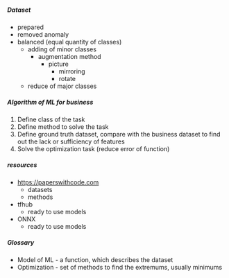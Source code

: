##### Dataset
* prepared
* removed anomaly
* balanced (equal quantity of classes)
  * adding of minor classes
    * augmentation method
        * picture
          * mirroring
          * rotate
  * reduce of major classes

##### Algorithm of ML for business
1. Define class of the task
2. Define method to solve the task
3. Define ground truth dataset, compare with the business dataset to find out the lack or sufficiency of features
4. Solve the optimization task (reduce error of function)

##### resources 
* https://paperswithcode.com
  * datasets
  * methods
* tfhub
  * ready to use models
* ONNX
  * ready to use models

##### Glossary
* Model of ML - a function, which describes the dataset
* Optimization - set of methods to find the extremums, usually minimums
